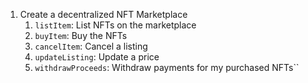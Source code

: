 1. Create a decentralized NFT Marketplace
    1. `listItem`: List NFTs on the marketplace
    2. `buyItem`: Buy the NFTs
    3. `cancelItem`: Cancel a listing
    4. `updateListing`: Update a price
    5. `withdrawProceeds`: Withdraw payments for my purchased NFTs``